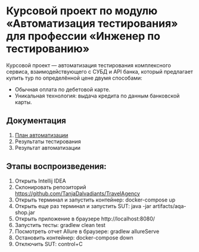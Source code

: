 # Курсовой проект по модулю «Автоматизация тестирования» для профессии «Инженер по тестированию»
Курсовой проект — автоматизация тестирования комплексного сервиса, взаимодействующего с СУБД и API банка, который предлагает купить тур по определённой цене двумя способами:

* Обычная оплата по дебетовой карте.
* Уникальная технология: выдача кредита по данным банковской карты.
## Документация 
1. [План автоматизации](https://github.com/TanjaDalvadiants/TravelAgency/blob/master/Plan.md) 
2. Результаты тестирования
3. Результат автоматизации
## Этапы воспроизведения:
1. Открыть Intellij IDEA
1. Склонировать репозиторий  https://github.com/TanjaDalvadiants/TravelAgency
3. Открыть терминал и запустить контейнер: docker-compose up
4. Открыть еще раз терминал и запустить SUT: java -jar artifacts/aqa-shop.jar
5. Открыть приложение в браузере http://localhost:8080/
6. Запустить тесты: gradlew clean test
7. Посмотреть отчет Allure в браузере: gradlew allureServe
8. Остановить контейнер: docker-compose down
9. Отключить SUT: control+C
